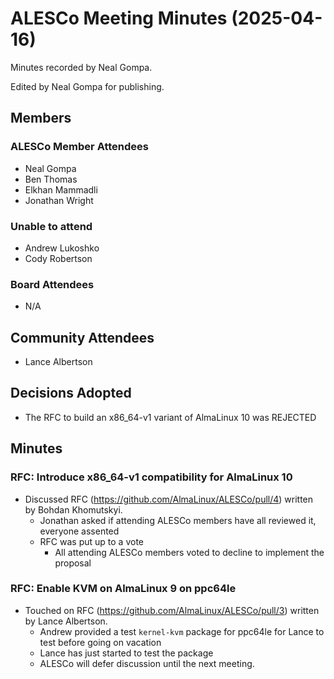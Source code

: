 # ALESCo Meeting Minutes (2025-04-16)
Minutes recorded by Neal Gompa.

Edited by Neal Gompa for publishing.

## Members
### ALESCo Member Attendees
- Neal Gompa
- Ben Thomas
- Elkhan Mammadli
- Jonathan Wright

### Unable to attend
- Andrew Lukoshko
- Cody Robertson

### Board Attendees
- N/A

## Community Attendees
- Lance Albertson

## Decisions Adopted
- The RFC to build an x86_64-v1 variant of AlmaLinux 10 was REJECTED

## Minutes

### RFC: Introduce x86_64-v1 compatibility for AlmaLinux 10
- Discussed RFC (https://github.com/AlmaLinux/ALESCo/pull/4) written by Bohdan Khomutskyi.
    - Jonathan asked if attending ALESCo members have all reviewed it, everyone assented
    - RFC was put up to a vote
      - All attending ALESCo members voted to decline to implement the proposal

### RFC: Enable KVM on AlmaLinux 9 on ppc64le
- Touched on RFC (https://github.com/AlmaLinux/ALESCo/pull/3) written by Lance Albertson.
    - Andrew provided a test `kernel-kvm` package for ppc64le for Lance to test before going on vacation
    - Lance has just started to test the package
    - ALESCo will defer discussion until the next meeting.
